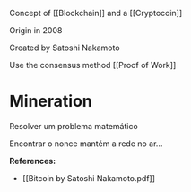 Concept of [[Blockchain]] and a [[Cryptocoin]]

Origin in 2008

Created by Satoshi Nakamoto

Use the consensus method [[Proof of Work]]

# Mineration
Resolver um problema matemático

Encontrar o nonce mantém a rede no ar...

**References:**
- [[Bitcoin by Satoshi Nakamoto.pdf]]
